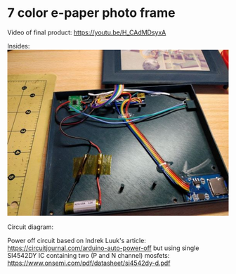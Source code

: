 # 7 color e-paper photo frame

Video of final product: https://youtu.be/H_CAdMDsyxA

Insides:<br>
![Inside](https://github.com/geoavia/E-Paper-Photo-Frame/blob/main/photo_frame_inside.jpg)


Circuit diagram:
<comig soon>

Power off circuit based on Indrek Luuk's article: https://circuitjournal.com/arduino-auto-power-off
but using single SI4542DY IC containing two (P and N channel) mosfets:
https://www.onsemi.com/pdf/datasheet/si4542dy-d.pdf


